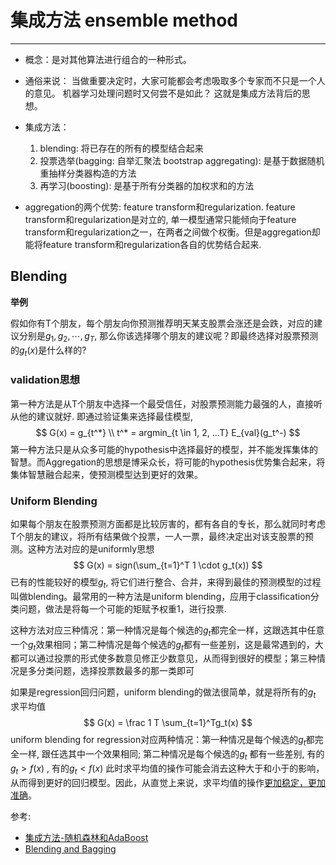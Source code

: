 # 集成方法 ensemble method
---

* 概念：是对其他算法进行组合的一种形式。
* 通俗来说： 当做重要决定时，大家可能都会考虑吸取多个专家而不只是一个人的意见。
    机器学习处理问题时又何尝不是如此？ 这就是集成方法背后的思想。

* 集成方法：
    1. blending: 将已存在的所有的模型结合起来
    2. 投票选举(bagging: 自举汇聚法 bootstrap aggregating): 是基于数据随机重抽样分类器构造的方法
    3. 再学习(boosting): 是基于所有分类器的加权求和的方法

- aggregation的两个优势: feature transform和regularization.  feature transform和regularization是对立的, 单一模型通常只能倾向于feature transform和regularization之一，在两者之间做个权衡。但是aggregation却能将feature transform和regularization各自的优势结合起来. 

## Blending

**举例**

假如你有T个朋友，每个朋友向你预测推荐明天某支股票会涨还是会跌，对应的建议分别是$g_1, g_2, \cdots, g_T$, 那么你该选择哪个朋友的建议呢？即最终选择对股票预测的$g_t(x)$是什么样的?

### validation思想
第一种方法是从T个朋友中选择一个最受信任，对股票预测能力最强的人，直接听从他的建议就好. 即通过验证集来选择最佳模型, 
$$
G(x) = g_{t^*} \\ t^* = argmin_{t \in 1, 2, ...T} E_{val}(g_t^-)
$$
第一种方法只是从众多可能的hypothesis中选择最好的模型，并不能发挥集体的智慧。而Aggregation的思想是博采众长，将可能的hypothesis优势集合起来，将集体智慧融合起来，使预测模型达到更好的效果。

### Uniform Blending

如果每个朋友在股票预测方面都是比较厉害的，都有各自的专长，那么就同时考虑T个朋友的建议，将所有结果做个投票，一人一票，最终决定出对该支股票的预测。这种方法对应的是uniformly思想
$$
G(x) = sign(\sum_{t=1}^T 1 \cdot g_t(x))
$$
已有的性能较好的模型$g_t$, 将它们进行整合、合并，来得到最佳的预测模型的过程叫做blending。最常用的一种方法是uniform blending，应用于classification分类问题，做法是将每一个可能的矩赋予权重1，进行投票.

这种方法对应三种情况：第一种情况是每个候选的$g_t$都完全一样，这跟选其中任意一个$g_t$效果相同；第二种情况是每个候选的$g_t$都有一些差别，这是最常遇到的，大都可以通过投票的形式使多数意见修正少数意见，从而得到很好的模型；第三种情况是多分类问题，选择投票数最多的那一类即可

如果是regression回归问题，uniform blending的做法很简单，就是将所有的$g_t$ 求平均值
$$
G(x) = \frac 1 T \sum_{t=1}^Tg_t(x)
$$
uniform blending for regression对应两种情况：第一种情况是每个候选的$g_t$都完全一样, 跟任选其中一个效果相同; 第二种情况是每个候选的$g_t$ 都有一些差别, 有的$g_t > f(x)$ , 有的$g_t<f(x)$  此时求平均值的操作可能会消去这种大于和小于的影响，从而得到更好的回归模型。因此，从直觉上来说，求平均值的操作[更加稳定，更加准确](https://github.com/apachecn/ntu-hsuantienlin-ml/blob/master/25.md#uniform-blending)。

参考:

- [集成方法-随机森林和AdaBoost](https://github.com/apachecn/AiLearning/blob/master/docs/ml/7.%E9%9B%86%E6%88%90%E6%96%B9%E6%B3%95-%E9%9A%8F%E6%9C%BA%E6%A3%AE%E6%9E%97%E5%92%8CAdaBoost.md)
- [Blending and Bagging](https://github.com/apachecn/ntu-hsuantienlin-ml/blob/master/25.md)